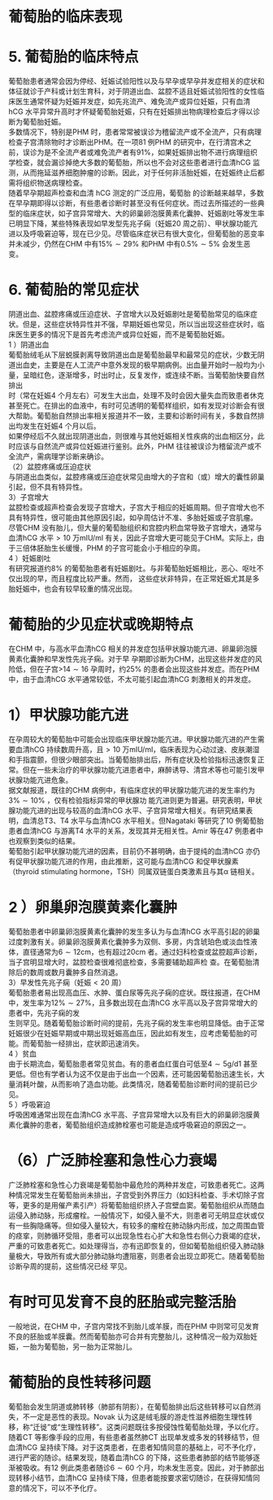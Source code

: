 # 葡萄胎的临床表现  
# $5.$ 葡萄胎的临床特点  
葡萄胎患者通常会因为停经、妊娠试验阳性以及与早孕或早孕并发症相关的症状和体征就诊于产科或计划生育科，对于阴道出血、盆腔不适且妊娠试验阳性的女性临床医生通常怀疑为妊娠并发症，如先兆流产、难免流产或异位妊娠，只有血清hCG 水平异常升高时才怀疑葡萄胎妊娠，只有在妊娠排出物病理检查后才得以诊断为葡萄胎妊娠。  
多数情况下，特别是PHM 时，患者常常被误诊为稽留流产或不全流产，只有病理检查子宫清除物时才诊断出PHM。在一项81 例PHM 的研究中，在行清宫术之前，误诊为是不全流产者或难免流产者有$91\%$，如果妊娠排出物不进行病理组织学检查，就会漏诊掉绝大多数的葡萄胎，所以也不会对这些患者进行血清hCG 监测，从而拖延滋养细胞肿瘤的诊断。因此，对于任何非活胎妊娠，在妊娠终止后都需将组织物送病理检查。  
随着早孕期超声检查和血清 hCG  测定的广泛应用，葡萄胎 的诊断越来越早，多数在早孕期即得以诊断，有些患者诊断时甚至没有任何症状。而过去所描述的一些典型的临床症状，如子宫异常增大、大的卵巢卵泡膜黄素化囊肿、妊娠剧吐等发生率已明显下降，某些特殊表现如早发型先兆子痫（妊娠20 周之前）、甲状腺功能亢进以及呼吸窘迫等，现在已少见。尽管临床症状已有很大变化，但葡萄胎的恶变率并未减少，仍然在CHM 中有$15\%\sim29\%$ 和PHM 中有$0.5\%\sim5\%$ 会发生恶变。  
# 6.  葡萄胎的常见症状  
阴道出血、盆腔疼痛或压迫症状、子宫增大以及妊娠剧吐是葡萄胎常见的临床症状。但是，这些症状特异性并不强，早期妊娠也常见，所以当出现这些症状时，临床医生更多的情况下是首先考虑流产或异位妊娠，而不是葡萄胎妊娠。  
1 ）阴道出血  
葡萄胎绒毛从下层蜕膜剥离导致阴道出血是葡萄胎最早和最常见的症状，少数无阴道出血史，主要是在人工流产中意外发现的极早期病例。出血量开始时一般均为小量，呈暗红色，逐渐增多，时出时止，反复发作，或连续不断。当葡萄胎快要自然排出  
时（常在妊娠4 个月左右）可发生大出血，处理不及时会因大量失血而致患者休克甚至死亡。在排出的血液中，有时可见透明的葡萄样组织，如有发现对诊断会有很大帮助。葡萄胎自然排出率相关报道并不一致，主要和诊断时间有关，多数自然排出均发生在妊娠4 个月以后。  
如果停经后不久就出现阴道出血，则很难与其他妊娠相关性疾病的出血相区分，此时应该与自然流产或异位妊娠进行鉴别。此外，PHM 往往被误诊为稽留流产或不全流产，需病理学诊断来确诊。  
（2）盆腔疼痛或压迫症状  
与阴道出血类似，盆腔疼痛或压迫症状常见由增大的子宫和（或）增大的囊性卵巢引起，但不具有特异性。  
3）子宫增大  
盆腔检查或超声检查会发现子宫增大，子宫大于相应的妊娠周期。但子宫增大也不具有特异性，很可能由其他原因引起，如孕周估计不准、多胎妊娠或子宫肌瘤。  
尽管CHM 没有胎儿，但大量的葡萄胎组织和宫腔内积血常导致子宫增大，通常与血清hCG 水平$>10$ 万$\mathrm{mIU/ml}$ 有关，因此子宫增大更可能见于CHM。实际上，由于三倍体胚胎生长缓慢，PHM 的子宫可能会小于相应的孕周。  
4 ）妊娠剧吐  
有研究报道约$8\%$ 的葡萄胎患者有妊娠剧吐。与非葡萄胎妊娠相比，恶心、呕吐不仅出现的早，而且程度比较严重。然而， 这些症状非特异，在正常妊娠尤其是多胎妊娠中，也会有较早较重的情况出现。  
#  葡萄胎的少见症状或晚期特点  
在CHM 中，与高水平血清hCG 相关的并发症包括甲状腺功能亢进、卵巢卵泡膜黄素化囊肿和早发性先兆子痫。对于早 孕期即诊断为CHM，出现这些并发症的风险低，但在子宫$>$$14\sim16$ 孕周时，约$25\%$ 的患者会出现这些并发症。而在PHM中，由于血清hCG 水平通常较低，不太可能引起血清hCG 刺激相关的并发症。  
# 1）甲状腺功能亢进  
在孕周较大的葡萄胎中可能会出现临床甲状腺功能亢进。甲状腺功能亢进的产生需要血清hCG 持续数周升高，且$>10$ 万$\mathrm{mIU/ml}$，临床表现为心动过速、皮肤潮湿和手指震颤，但很少眼部突出。当葡萄胎排出后，所有症状及检验指标迅速恢复正常。但在一些未治疗的甲状腺功能亢进患者中，麻醉诱导、清宫术等也可能引发甲状腺功能亢进危象。  
据文献报道，既往的CHM 病例中，有临床症状的甲状腺功能亢进的发生率约为 $3\%\sim10\%$ ，仅有检验指标异常的甲状腺功 能亢进则更为普遍。研究表明，甲状腺功能亢进的出现与较高的血清hCG 水平、子宫异常增大相关。有研究结果表明，血清总T3、T4 水平与血清hCG 水平相关。但Nagataki 等研究了10 例葡萄胎患者血清hCG 与游离T4 水平的关系，发现其并无相关性。Amir 等在47 例患者中也观察到类似的结果。  
葡萄胎引起甲状腺功能亢进的因素，目前仍不甚明确，由于提纯的血清hCG 亦仍有促甲状腺功能亢进的作用，由此推断，这可能与血清hCG 和促甲状腺素（thyroid stimulating hormone，TSH）同属双链蛋白类激素且与其$\upalpha$ 链相关。  
# 2 ）卵巢卵泡膜黄素化囊肿  
葡萄胎患者中卵巢卵泡膜黄素化囊肿的发生多认为与血清hCG 水平高引起的卵巢过度刺激有关。卵巢卵泡膜黄素化囊肿多为双侧、多房，内含琥珀色或淡血性液体，直径通常为$6\sim12\mathrm{cm}$，也有超过$20\mathrm{cm}$ 者。通过妇科检查或盆腔超声诊断，当子宫明显增大时，盆腔检查很难彻底检查，多需要辅助超声检 查。在葡萄胎清除后的数周或数月囊肿多自然消退。  
3）早发性先兆子痫（妊娠$<20$ 周）  
葡萄胎患者易出现高血压、水肿、蛋白尿等先兆子痫的症状。既往报道，在CHM 中，发生率为$12\%\sim27\%$，且多数出现在血清hCG 水平高以及子宫异常增大的患者中，先兆子痫的发  
生则罕见。随着葡萄胎诊断时间的提前，先兆子痫的发生率也明显降低。由于正常妊娠很少在妊娠早期或中期出现妊娠高血压，因此如有发生，应考虑葡萄胎的可能。而葡萄胎一经排出，症状即迅速消失。  
4 ）贫血  
由于长期流血，葡萄胎患者常见贫血。有的患者血红蛋白可低至$4\sim5\mathrm{g/d1}$ 甚至更低。但也有学者认为这不仅是由于出血一个因素，还可能因葡萄胎迅速生长，大量消耗叶酸，从而影响了造血功能。此类情况，随着葡萄胎诊断时间的提前已少见。  
5 ）呼吸窘迫  
呼吸困难通常出现在血清hCG 水平高、子宫异常增大以及有巨大的卵巢卵泡膜黄素化囊肿的患者，葡萄胎组织造成肺栓塞也可能是造成呼吸窘迫的原因之一。  
# （6）广泛肺栓塞和急性心力衰竭  
广泛肺栓塞和急性心力衰竭是葡萄胎中最危险的两种并发症，可致患者死亡。这两种情况常发生在葡萄胎尚未排出，子宫受到外界压力（如妇科检查、手术切除子宫等，更多的是用催产素引产）将葡萄胎组织挤入子宫壁血窦。葡萄胎组织从而随血运侵入肺动脉，形成瘤栓。一般情况下，如侵入量不大，则患者可无明显症状或仅有一些胸隐痛等。但如侵入量较大，有较多的瘤栓在肺动脉内形成，加之周围血管的痉挛，则肺循环受阻，患者可以出现急性右心扩大和急性右侧心力衰竭的症状，严重的可致患者死亡。如处理得当，亦有迅即恢复的，但如葡萄胎组织侵入肺动脉量极大，导致所有或大部分肺动脉均遭阻塞，则患者会出现立即死亡。随着葡萄胎诊断孕周的提前，这些情况已经 罕见。  
#  有时可见发育不良的胚胎或完整活胎  
一般地说，在CHM 中，子宫内常找不到胎儿或羊膜，而在PHM 中则常可见发育不良的胚胎或羊膜囊。然而葡萄胎亦可合并有完整胎儿，这种情况一般为双胎妊娠，一胎为葡萄胎，另一胎为正常胎儿。  
#  葡萄胎的良性转移问题  
葡萄胎会发生阴道或肺转移（肺部有阴影），在葡萄胎排出后这些转移可以自然消失，不一定是恶性的表现。Novak 认为这是绒毛膜的游走性滋养细胞生理性转移，称“迁徙”或“生理性转移”。这类问题既往多按侵蚀性葡萄胎处理，予以化疗。随着CT 等影像手段的应用，有些患者虽然肺CT 出现单发或多发的转移结节，但血清hCG 呈持续下降。对于这类患者，在患者知情同意的基础上，可不予化疗，进行严密的随诊。结果发现，随着血清hCG 的下降，这些患者肺部的结节能够逐渐被吸收。有12 例此类患者随诊$6\sim60$ 个月，均未发生恶变。因此，对于肺部出现转移小结节，血清hCG 呈持续下降，但患者能按要求密切随诊，在获得知情同意的情况下，可以不予化疗。  